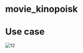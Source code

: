 # movie_kinopoisk

# Use case
![12](https://github.com/maxjogobella/tinkoff_android_2023/assets/106059025/3630ac7d-90a2-4b7a-b45c-f4347a338cb6)

